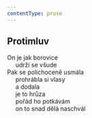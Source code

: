 ```yaml
---
contentType: prose
---
```


## Protimluv

On je jak borovice  
     udrží se všude  
Pak se polichoceně usmála  
     prohrábla si vlasy  
     a dodala  
     je to hrůza  
     pořád ho potkávám  
     on to snad dělá naschvál

